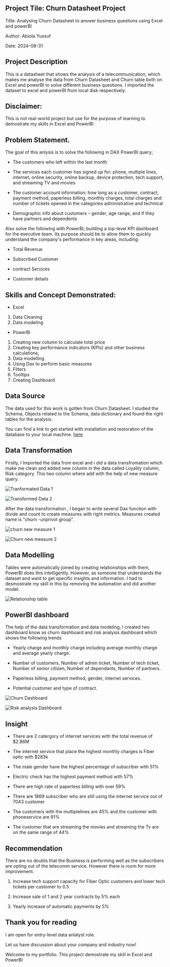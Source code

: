 ## Project Tile: Churn Datasheet Project
Title: Analysing Churn Datasheet to answer business questions using Excel and powerBI

Author: Abiola Yussuf

Date: 2024-08-31

## Project Description
This is a datasheet that shows the analysis of a telecommunication, which makes me analyse the data from Churn Datasheet and Churn table both on Excel and powerBI to solve different business questions.
I imported the dataset to excel and powerBI from local disk respectively.

## Disclaimer: 

This is not real-world project but use for the purpose of learning to demostrate my skills in Excel and PowerBI

## Problem Statement.

The goal of this anlysis is to solve the following in DAX PowerBI query;

- The customers who left within the last month

- The services each customer has signed up for: phone, multiple lines, internet, online security, online backup, device protection, tech support, and streaming TV and movies

- The customer account information: how long as a customer, contract, payment method, paperless billing, monthly charges, total charges and number of tickets opened in the categories administrative and technical

- Demographic info about customers – gender, age range, and if they have partners and dependents

Also solve the following with PowerBI; building a top-level KPI dashboard for the executive team. Its purpose should be to allow them to quickly understand the company's performance in key areas, including:

- Total Revenue

- Subscribed Customer
  
- contract Services
  
- Customer details
  
## Skills and Concept Demonstrated:

- Excel
1. Data Cleaning
2. Data modeling

- PowerBI
1. Creating new column to calculate total price
2. Creating key performance indicators (KPIs) and other business calculations,
3. Data modelling
4. Using Dax to perform basic measures
5. Filters
6. Tooltips
7. Creating Dashboard

## Data Source
The data used for this work is gotten from Churn Datasheet. I studied the Schema, Objects related to the Schema, data dictionary and found the right tables for the analysis.

You can find a link to get started with installation and restoration of the database to your local machine. [here](https://cdn.theforage.com/vinternships/companyassets/4sLyCPgmsy8DA6Dh3/02%20Churn-Dataset.xlsx)

## Data Transformation

Firstly, I Imported the data from excel and  i did a data transfromation which make me clean and added new column in the data called Loyality column, Risk category. This two column where add with the help of new measure query. 

![Tranformated Data 1](https://github.com/user-attachments/assets/f911393e-830c-4484-b3de-5f693249f844)

![Transformed Data 2](https://github.com/user-attachments/assets/9ac3b948-e36e-45aa-b786-f9a904eb3026)

After the data transformation , I began to write several Dax function with divide and count to create measures with right metrics. Measures created name is "churn -unprivot group".

![churn new measure 1](https://github.com/user-attachments/assets/3652c709-e6f9-4adc-82d7-e5237f88d539)

![Churn new measure 2](https://github.com/user-attachments/assets/3e549a97-e5ae-4c28-aa04-93cef2efa596)

## Data Modelling
Tables were automatically joined by creating relationships with them, PowerBI does this intelligently. However, as someone that understands the dataset and want to get specific insights and information. 
I had to desmostrate my skill in this by removing the automation and did another model.

![Relationship table](https://github.com/user-attachments/assets/bf52f0e8-1f6b-4ddf-8b67-a6e3f6af6be4)

## PowerBI dashboard 

The help of the data transformation and data modeling, I created two dashboard know as churn dashboard and risk analysis dashboard which shows the following trends

- Yearly charge and monthly charge including average monthly charge and average yearly charge.

- Number of customers, Number of admin ticket, Number of tech ticket, Number of senior citizen, Number of dependants, Number of partners.
  
- Paperless billing, payment method, gender, internet services.
  
- Potential customer and type of contract.

![Churn Dashboard](https://github.com/user-attachments/assets/de325534-7473-4f5c-a04e-e47345cd5d5e)


![Risk analysis Dashboard](https://github.com/user-attachments/assets/f1f3ae4d-a11b-4d86-912b-28f3cbb3a612)

## Insight

- There are 2 catergory of internet services with the total revenue of $2.86M

- The internet service that place the highest monthly charges is Fiber optic with $283k

- The male gender have the highest percentage of subscriber with 51% 

- Electric check has the highest payment method with 57%

- There are high rate of paperless billing with over 59%

- There are 1869 subscriber who are still using the internet service out of 7043 customer

- The customers with the multiplelines are 45% and the customer with phoneservice are 91%

- The customer that are streaming the movies and streaming the Tv are on the same range of 44%

## Recommendation

There are no doubts that the Business is performing well as the subscribers are opting out of the telecomm service. However there is room for more improvement.

1) Increase tech support capacity for Fiber Optic customers and lower tech tickets per customer to 0.5

2) Increase sale of 1 and 2 year contracts by 5% each

3) Yearly increase of automatic payments by 5%

## Thank you for reading

I am open for entry-level data anlalyst role.

Let us have discussion about your company and industry now!

Welcome to my portfolio. This project demostrate my skill in Excel and PowerBI





